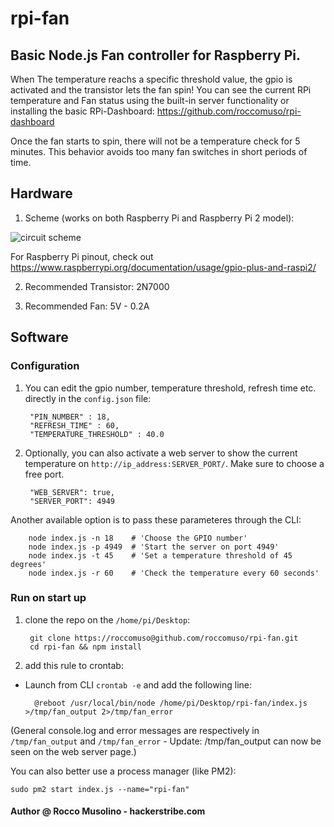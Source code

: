# rpi-fan
## Basic Node.js Fan controller for Raspberry Pi.

When The temperature reachs a specific threshold value, the gpio is activated and the transistor lets the fan spin!
You can see the current RPi temperature and Fan status using the built-in server functionality or installing the basic RPi-Dashboard: https://github.com/roccomuso/rpi-dashboard

Once the fan starts to spin, there will not be a temperature check for 5 minutes. This behavior avoids too many fan switches in short periods of time.

## Hardware

1. Scheme (works on both Raspberry Pi and Raspberry Pi 2 model):

![circuit scheme](https://github.com/roccomuso/rpi-fan/blob/master/img/scheme.png "Circuit Scheme")

For Raspberry Pi pinout, check out https://www.raspberrypi.org/documentation/usage/gpio-plus-and-raspi2/

2. Recommended Transistor: 2N7000

3. Recommended Fan: 5V - 0.2A

## Software

### Configuration

1. You can edit the gpio number, temperature threshold, refresh time etc. directly in the <code>config.json</code> file:

        "PIN_NUMBER" : 18,
        "REFRESH_TIME" : 60,
        "TEMPERATURE_THRESHOLD" : 40.0
        
2. Optionally, you can also activate a web server to show the current temperature on <code>http://ip_address:SERVER_PORT/</code>. Make sure to choose a free port.

        "WEB_SERVER": true,
        "SERVER_PORT": 4949

Another available option is to pass these parameteres through the CLI:

		node index.js -n 18    # 'Choose the GPIO number'
		node index.js -p 4949  # 'Start the server on port 4949'
		node index.js -t 45    # 'Set a temperature threshold of 45 degrees'
		node index.js -r 60    # 'Check the temperature every 60 seconds'


### Run on start up

1. clone the repo on the <code>/home/pi/Desktop</code>:

        git clone https://roccomuso@github.com/roccomuso/rpi-fan.git
        cd rpi-fan && npm install
    
2. add this rule to crontab:

  - Launch from CLI <code>crontab -e</code> and add the following line:
      
          @reboot /usr/local/bin/node /home/pi/Desktop/rpi-fan/index.js >/tmp/fan_output 2>/tmp/fan_error
  
(General console.log and error messages are respectively in <code>/tmp/fan_output</code> and <code>/tmp/fan_error</code> - Update: /tmp/fan_output can now be seen on the web server page.)
  
You can also better use a process manager (like PM2):

    sudo pm2 start index.js --name="rpi-fan"


#### Author @ Rocco Musolino - hackerstribe.com
